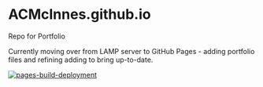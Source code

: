# ACMcInnes.github.io
Repo for Portfolio

Currently moving over from LAMP server to GitHub Pages - adding portfolio files and refining adding to bring up-to-date.

[![pages-build-deployment](https://github.com/ACMcInnes/ACMcInnes.github.io/actions/workflows/pages/pages-build-deployment/badge.svg)](https://github.com/ACMcInnes/ACMcInnes.github.io/actions/workflows/pages/pages-build-deployment)
